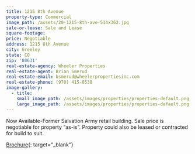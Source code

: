 ```yaml
---
title: 1215 8th Avenue
property-type: Commercial
image_path: /assets/20-1215-8th-ave-514x362.jpg
sale-or-lease: Sale and Lease
square-footage:
price: Negotiable
address: 1215 8th Avenue
city: Greeley
state: CO
zip: '80631'
real-estate-agency: Wheeler Properties
real-estate-agent: Brian Smerud
real-estate-email: bsmerud@wheelerpropertiesinc.com
real-estate-phone: (970) 415-0538
image-gallery:
  - title:
    small_image_path: /assets/images/properties/properties-default.png
    large_image_path: /assets/images/properties/properties-default.png
---
```


Now Available-Former Salvation Army retail building. Sale price is negotiable for property “as-is”. Property could also be leased or contracted for build to suit.

[Brochure](https://secureservercdn.net/198.71.233.129/thv.f26.myftpupload.com/wp-content/uploads/2019/10/1215-8th-Ave.pdf?time=1576779104){: target="_blank"}